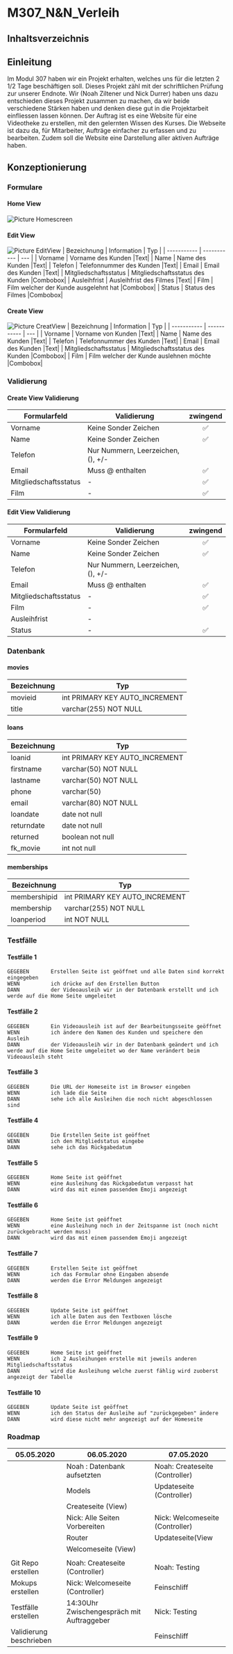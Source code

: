 # M307_N&N_Verleih
## Inhaltsverzeichnis
## Einleitung
Im Modul 307 haben wir ein Projekt erhalten, welches uns für die letzten 2 1/2 Tage beschäftigen soll. Dieses Projekt zähl mit
der schriftlichen Prüfung zur unserer Endnote. Wir (Noah Ziltener und Nick Durrer) haben uns dazu entschieden dieses Projekt zusammen zu machen, da wir beide verschiedene Stärken haben und denken diese gut in die Projektarbeit einfliessen lassen können. Der Auftrag ist es eine Website für eine Videotheke zu erstellen, mit den gelernten Wissen des Kurses. Die Webseite ist dazu da, für Mitarbeiter, Aufträge einfacher zu erfassen und zu bearbeiten. Zudem soll die Website eine Darstellung aller aktiven Aufträge haben.
## Konzeptionierung
### Formulare
#### Home View
![Picture Homescreen](res/WelcomeScreen.png)
#### Edit View
![Picture EditView](res/EditScreen.png)
| Bezeichnung | Information | Typ |
| ----------- | ----------- | --- |
| Vorname | Vorname des Kunden |Text|
| Name | Name des Kunden |Text|
| Telefon | Telefonnummer des Kunden |Text|
| Email | Email des Kunden |Text|
| Mitgliedschaftsstatus | Mitgliedschaftsstatus des Kunden |Combobox|
| Ausleihfrist | Ausleihfrist des Filmes |Text|
| Film | Film welcher der Kunde ausgelehnt hat |Combobox|
| Status | Status des Filmes |Combobox|
#### Create View
![Picture CreatView](res/AusleihScreen.png)
| Bezeichnung | Information | Typ |
| ----------- | ----------- | --- |
| Vorname | Vorname von Kunden |Text|
| Name | Name des Kunden |Text|
| Telefon | Telefonnummer des Kunden |Text|
| Email | Email des Kunden |Text|
| Mitgliedschaftsstatus | Mitgliedschaftsstatus des Kunden |Combobox|
| Film | Film welcher der Kunde auslehnen möchte |Combobox|
### Validierung
#### Create View Validierung
| Formularfeld | Validierung | zwingend |
| ----------- | ----------- | :---: |
| Vorname | Keine Sonder Zeichen |✅|
| Name | Keine Sonder Zeichen |✅|
| Telefon | Nur Nummern, Leerzeichen, (), +/- ||
| Email | Muss @ enthalten |✅|
| Mitgliedschaftsstatus | - |✅|
| Film | - |✅|
#### Edit View Validierung
| Formularfeld | Validierung | zwingend |
| ----------- | ----------- | :---: |
| Vorname | Keine Sonder Zeichen |✅|
| Name | Keine Sonder Zeichen |✅|
| Telefon | Nur Nummern, Leerzeichen, (), +/- ||
| Email | Muss @ enthalten |✅|
| Mitgliedschaftsstatus | - |✅|
| Film | - |✅|
| Ausleihfrist | - ||
| Status | - |✅|
### Datenbank
#### movies
| Bezeichnung | Typ |
| ----------- | ----------- |
| movieid | int PRIMARY KEY AUTO_INCREMENT |
| title | varchar(255) NOT NULL|
#### loans
| Bezeichnung | Typ |
| ----------- | ----------- |
| loanid | int PRIMARY KEY AUTO_INCREMENT |
| firstname | varchar(50) NOT NULL|
| lastname | varchar(50) NOT NULL|
| phone | varchar(50)|
| email | varchar(80) NOT NULL|
| loandate | date not null |
| returndate | date not null |
| returned | boolean not null |
| fk_movie | int not null |
#### memberships 
| Bezeichnung | Typ |
| ----------- | ----------- |
| membershipid | int PRIMARY KEY AUTO_INCREMENT |
| membership	 | varchar(255) NOT NULL |
| loanperiod | int NOT NULL |
### Testfälle
#### Testfälle 1
```
GEGEBEN       Erstellen Seite ist geöffnet und alle Daten sind korrekt eingegeben
WENN          ich drücke auf den Erstellen Button
DANN          der Videoausleih wir in der Datenbank erstellt und ich werde auf die Home Seite umgeleitet
```
#### Testfälle 2
```
GEGEBEN       Ein Videoausleih ist auf der Bearbeitungsseite geöffnet
WENN          ich ändere den Namen des Kunden und speichere den Ausleih
DANN          der Videoausleih wir in der Datenbank geändert und ich werde auf die Home Seite umgeleitet wo der Name verändert beim Videoausleih steht
```
#### Testfälle 3
```
GEGEBEN       Die URL der Homeseite ist im Browser eingeben
WENN          ich lade die Seite 
DANN          sehe ich alle Ausleihen die noch nicht abgeschlossen sind
```
#### Testfälle 4
```
GEGEBEN       Die Erstellen Seite ist geöffnet
WENN          ich den Mitgliedstatus eingebe
DANN          sehe ich das Rückgabedatum
```
#### Testfälle 5
```
GEGEBEN       Home Seite ist geöffnet
WENN          eine Ausleihung das Rückgabedatum verpasst hat 
DANN          wird das mit einem passendem Emoji angezeigt
```
#### Testfälle 6
```
GEGEBEN       Home Seite ist geöffnet
WENN          eine Ausleihung noch in der Zeitspanne ist (noch nicht zurückgebracht werden muss) 
DANN          wird das mit einem passendem Emoji angezeigt
```
#### Testfälle 7
```
GEGEBEN       Erstellen Seite ist geöffnet
WENN          ich das Formular ohne Eingaben absende
DANN          werden die Error Meldungen angezeigt
```
#### Testfälle 8
```
GEGEBEN       Update Seite ist geöffnet
WENN          ich alle Daten aus den Textboxen lösche
DANN          werden die Error Meldungen angezeigt
```
#### Testfälle 9
```
GEGEBEN       Home Seite ist geöffnet 
WENN          ich 2 Ausleihungen erstelle mit jeweils anderen Mitgliedschaftsstatus
DANN          wird die Ausleihung welche zuerst fählig wird zuoberst angezeigt der Tabelle
```
#### Testfälle 10
```
GEGEBEN       Update Seite ist geöffnet
WENN          ich den Status der Ausleihe auf "zurückgegeben" ändere
DANN          wird diese nicht mehr angezeigt auf der Homeseite
```
### Roadmap
| 05.05.2020            | 06.05.2020                     | 07.05.2020                             |
|-----------------------|--------------------------------|----------------------------------------|
|                       | Noah : Datenbank aufsetzten    | Noah:  Createseite (Controller)                   | 
|                       | Models                         | Updateseite (Controller)                                |
|                       | Createseite (View)             |                                 |
|                       | Nick: Alle Seiten Vorbereiten  | Nick: Welcomeseite (Controller)  | 
|                       | Router    |                       Updateseite(View                 |
|                       | Welcomeseite (View) |                                        | 
|                       |                                |                                        | 
| Git Repo erstellen    | Noah: Createseite (Controller)          | Noah: Testing | 
| Mokups erstellen       | Nick: Welcomeseite (Controller)            | Feinschliff               |
| Testfälle erstellen     | 14:30Uhr Zwischengespräch mit Auftraggeber | Nick: Testing       |
| Validierung beschrieben |         |               Feinschliff     | 
